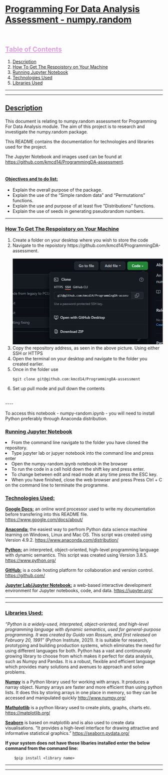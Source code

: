 <br>
<h1><b><u> Programming For Data Analysis Assessment - numpy.random</u></b></h1>



<br>
<h2 style=color:#DDA0DD><b><u>Table of Contents</b></u></h2></summary>
  <ol>
    <li><a href='#Description'> Description</a></li>
    <li><a href="#Script">How To Get The Respoistory on Your Machine</a></li>
    <li><a href="#Jupyter">Running Jupyter Notebook</a></li>
    <li><a href='#Technologies_Used'>Technologies Used</a></li>
    <li><a href="#Libraries_Used">Libraries Used</a></li>
    
  </ol>
  
---
---
<h2><b><u><p id='Description'> Description</b></u></p></h2>
This document is relating to numpy.random assessment for Programming For Data Analysis module. The aim of this project is to research and investigate the numpy.random package.

This README contains the documentation for technologies and libraries used for the project. 

The Jupyter Notebook and images used can be found at https://github.com/kmcd14/ProgrammingDA-assessment.
<br></br>

 <h4><u> Objectives and to do list: </u></h4>
 <ul>
  <li>Explain the overall purpose of the package.</li>
  <li>Explain the use of the “Simple random data” and “Permutations” functions. </li>
  <li>Explain the use and purpose of at least five “Distributions” functions.</li>
  <li>Explain the use of seeds in generating pseudorandom numbers.</li>
</ul>

---

<h3><b><u><p id='Script'> How To Get The Respoistory on Your Machine</b></u></p></h3>

<ol>
<li>Create a folder on your desktop where you wish to store the code</li>
<li>Navigate to the repoistory https://github.com/kmcd14/ProgrammingDA-assessment.</il>
<br></br>

<img src='images/respoistory.PNG'>

<li>Copy the repository address, as seen in the above picture. Using either SSH or HTTPS</li>
<li>Open the terminal on your desktop and navigate to the folder you created earlier.</li>
<li>Once in the folder use 



    $git clone git@github.com:kmcd14/ProgrammingDA-assessment


</li>
<li>Set up pull mode and pull down the contents
</li>
</ol>


</br>
----
</br>

To access this notebook - numpy-random.ipynb -  you will need to install Python preferably through Anaconda distribution. 


<h3><b><u><p id='Jupyter'>Running Jupyter Notebook</p></b></u></p></h3>
<li>From the command line navigate to the folder you have cloned the  repository.</li>
<li>Type jupyter lab or jupyer notebook into the command line and press enter</li>
<li>Open the numpy-random.ipynb notebook in the browser</li>
<li>To run the code in a cell hold down the shift key and press enter.</li>
<li>To change between edit and read mode at any time press the ESC key.</li>
<li>When you have finished, close the web browser and press Press Ctrl + C on the command line to terminate the programme.</li>

<h3><b><u><p id='Technologies_Used'> Technologies Used:</b></u></p></h3>

<b><u>Google Docs:</u></b> an online word processor used to write my documentation before transfering into this README file. https://www.google.com/docs/about/

<b><u>Anaconda:</u></b> the easiest way to perfrom Python data science machine learning on Windows, Linux and Mac OS. This script was created using Version 4.9.2. https://www.anaconda.com/distribution/

<b><u>Python:</u></b> an interpreted, object-oriented, high-level programming language with dynamic semantics. This script was created using Version 3.8.5.  https://www.python.org/

<b><u>GitHub:</u></b> is a code hosting platform for collaboration and version control. https://github.com/

<b><u>Jupyter Lab/Jupyter Notebook:</u></b> a web-based interactive development environment for Jupyter notebooks, code, and data. https://jupyter.org/

---
---

<h3><b><u><p id='Libraries_Used'>Libraries Used:</b></u></p></h3>

<i>“Python is a widely-used, interpreted, object-oriented, and high-level programming language with dynamic semantics, used for general-purpose programming. It was created by Guido van Rossum, and first released on February 20, 1991”</i> (Python Institute, 2021). It is suitable for research, prototyping and building production systems, which eliminates the need for using different languages for both. Python has a vast and continuously growing library to choose from which makes it perfect for data analysis, such as Numpy and Pandas. It is a robust, flexible and efficient language which provides many solutions and avenues to approach and solve problems.

<u><b>Numpy</b></u> is a Python library used for working with arrays. It produces a narray object. Numpy arrays are faster and more efficient than using python lists. It does this by storing arrays in one place in memory, so they can be accessed and manipulated quickly http://www.numpy.org/

<u><b>Mathplotlib</b></u> is a python library used to create plots, graphs, charts etc. https://matplotlib.org/

<u><b>Seaborn</b></u> is based on matplotlib and is also used to create data visualisations. “It provides a high-level interface for drawing attractive and informative statistical graphics.” https://seaborn.pydata.org/


<b>If your system does not have these libaries installed enter the below command from the command line: </b>

```
    $pip install <library name>
```
---
---
